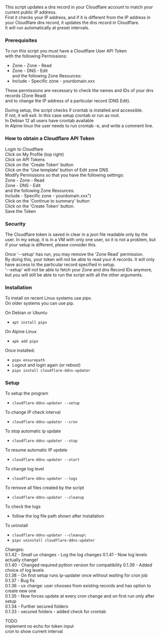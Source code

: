 This script updates a dns record in your Cloudflare account to match 
your current public IP address.\
First it checks your IP address, and if it is different from the IP address in your 
Cloudflare dns record, it updates the dns record in Cloudflare.\
It will run automatically at preset intervals.

### Prerequisites
To run this script you must have a Cloudflare User API Token \
with the following Permissions:  
- Zone - Zone - Read  
- Zone - DNS - Edit    \
and the following Zone Resources:  
- Include - Specific zone - yourdomain.xxx

These permissions are necessary to check the names and IDs of your dns records (Zone Read)\
and to change the IP address of a particular record (DNS Edit).

During setup, the script checks if crontab is installed and accessible.\
If not, it will exit. In this case setup crontab or run as root.\
In Debian 12 all users have crontab available\
In Alpine linux the user needs to run crontab -e, and write a comment line.

### How to obtain a Cloudflare API Token
Login to Cloudflare\
Click on My Profile (top right)\
Click on API Tokens\
Click on the 'Create Token' button\
Click on the 'Use template' button of Edit zone DNS\
Modify Permissions so that you have the following settings:\
Zone - Zone - Read  \
Zone - DNS - Edit    \
and the following Zone Resources:\
Include - Specific zone - yourdomain.xxx")\
Click on the 'Continue to summary' button\
Click on the 'Create Token' button.\
Save the Token


### Security
The Cloudflare token is saved in clear in a json file readable only by the user.
In my setup, it is in a VM with only one user, so it is not a problem, 
but if your setup is different, please consider this. 

Once '--setup' has run, you may remove the 'Zone Read' permission.\
By doing this, your token will not be able to read your A records. It will 
only have access to the particular record specified in setup.\
'--setup' will not be able to fetch your Zone and dns Record IDs anymore, but
 you will still be able to run the script with all the other arguments.
  

### Installation
To install on recent Linux systems use pipx.\
On older systems you can use pip.
  
On Debian or Ubuntu  
- `apt install pipx`

On Alpine Linux  
- `apk add pipx`  

Once installed:  
- `pipx ensurepath`  
- Logout and login again (or reboot)  
- `pipx install cloudflare-ddns-updater`  
  
### Setup
To setup the program  
- `cloudflare-ddns-updater --setup`  
  
To change IP check interval  
- `cloudflare-ddns-updater --cron`  
  
To stop automatic ip update  
- `cloudflare-ddns-updater --stop`  
  
To resume automatic IP update  
- `cloudflare-ddns-updater --start`  

To change log level
- `cloudflare-ddns-updater --logs`  

To remove all files created by the script  
- `cloudflare-ddns-updater --cleanup`  

To check the logs
- follow the log file path shown after installation
  
To uninstall
- `cloudflare-ddns-updater --cleanup\`
- `pipx uninstall cloudflare-ddns-updater`

Changes:\
0.1.42 - Small ux changes - Log the log changes
0.1.41 - Now log levels actually change!\
0.1.40 - Changed required python version for compatibility
0.1.39 - Added choice of log levels\
0.1.38 - On first setup runs ip-updater once without waiting for cron job\
0.1.37 - Bug fix\
0.1.36 - ux change: user chooses from existing records and has option to create new one\
0.1.35 - Now forces update at every cron change and on first run only after setup\
0.1.34 - Further secured folders\
0.1.33 - secured folders - added check for crontab


TODO\
implement no echo for token input\
cron to show current interval
